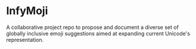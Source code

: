 # InfyMoji
A collaborative project repo to propose and document a diverse set of globally inclusive emoji suggestions aimed at expanding current Unicode's representation.

